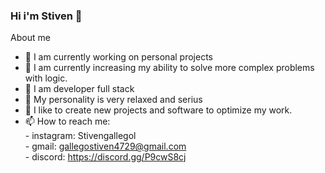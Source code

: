 ### Hi i'm Stiven 👋

<!--
**Stiven4729/Stiven4729** is a ✨ _special_ ✨ repository because its `README.md` (this file) appears on your GitHub profile.
Here are some ideas to get you started:
-->

About me
- 🔭 I am currently working on personal projects
- 🌱 I am currently increasing my ability to solve more complex problems with logic.
- 📲 I am developer full stack
- 🌿 My personality is very relaxed and serius
- 🤖 I like to create new projects and software to optimize my work.
- 📫 How to reach me:
      <div>-  instagram: Stivengallegol</div>
      <div>-  gmail: gallegostiven4729@gmail.com</div>
      <div>-  discord: https://discord.gg/P9cwS8cj</div>
